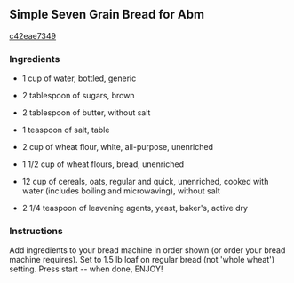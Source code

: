 ## Simple Seven Grain Bread for Abm

[c42eae7349](http://www.food.com/recipe/simple-seven-grain-bread-for-abm-313054)

### Ingredients

 - 1 cup of water, bottled, generic

 - 2 tablespoon of sugars, brown

 - 2 tablespoon of butter, without salt

 - 1 teaspoon of salt, table

 - 2 cup of wheat flour, white, all-purpose, unenriched

 - 1 1/2 cup of wheat flours, bread, unenriched

 - 12 cup of cereals, oats, regular and quick, unenriched, cooked with water (includes boiling and microwaving), without salt

 - 2 1/4 teaspoon of leavening agents, yeast, baker's, active dry

### Instructions

Add ingredients to your bread machine in order shown (or order your bread machine requires). Set to 1.5 lb loaf on regular bread (not 'whole wheat') setting. Press start -- when done, ENJOY!